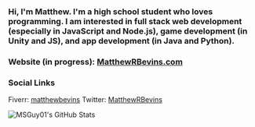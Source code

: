 ### Hi, I'm Matthew. I'm a high school student who loves programming. I am interested in full stack web development (especially in JavaScript and Node.js), game development (in Unity and JS), and app development (in Java and Python).

### Website (in progress):  [MatthewRBevins.com](http://matthewrbevins.com) 

### Social Links
Fiverr: [matthewbevins](https://www.fiverr.com/matthewbevins)
Twitter: [MatthewRBevins](https://twitter/MatthewRBevins)

![MSGuy01's GitHub Stats](https://github-readme-stats.vercel.app/api?username=matthewrbevins)

